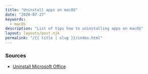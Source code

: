```yaml
---
title: "Uninstall apps on macOS"
date: "2020-07-27"
keywords:
  - macOS
description: "List of tips how to uninstalling apps on macOS"
layout: layouts/post.njk
permalink: "/{{ title | slug }}/index.html"
---
```


### Sources

* [Uninstall Microsoft Office](https://support.microsoft.com/en-us/office/uninstall-office-for-mac-eefa1199-5b58-43af-8a3d-b73dc1a8cae3#ID0EAABAAA=Newer_versions)
